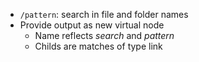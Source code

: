 * `/pattern`: search in file and folder names
* Provide output as new virtual node
  * Name reflects _search_ and _pattern_
  * Childs are matches of type link
